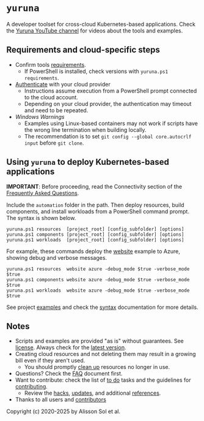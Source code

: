 # `yuruna`

A developer toolset for cross-cloud Kubernetes-based applications. Check the [Yuruna YouTube channel](https://www.youtube.com/channel/UCl36lZ2MwZ0f6_QAUOmGNDw) for videos about the tools and examples.

## Requirements and cloud-specific steps

- Confirm tools [requirements](docs/requirements.md).
  - If PowerShell is installed, check versions with `yuruna.ps1 requirements`.
- [Authenticate](docs/authenticate.md) with your cloud provider
  - Instructions assume execution from a PowerShell prompt connected to the cloud account.
  - Depending on your cloud provider, the authentication may timeout and need to be repeated.
- *Windows Warnings*
  - Examples using Linux-based containers may not work if scripts have the wrong line termination when building locally.
  - The recommendation is to set `git config --global core.autocrlf input` before `git clone`.

## Using `yuruna` to deploy Kubernetes-based applications

**IMPORTANT**: Before proceeding, read the Connectivity section of the [Frequently Asked Questions](docs/faq.md).

Include the `automation` folder in the path. Then deploy resources, build components, and install workloads from a PowerShell command prompt. The syntax is shown below.

```shell
yuruna.ps1 resources  [project_root] [config_subfolder] [options]
yuruna.ps1 components [project_root] [config_subfolder] [options]
yuruna.ps1 workloads  [project_root] [config_subfolder] [options]
```

For example, these commands deploy the [website](examples/website/README.md) example to Azure, showing debug and verbose messages.

```shell
yuruna.ps1 resources  website azure -debug_mode $true -verbose_mode $true
yuruna.ps1 components website azure -debug_mode $true -verbose_mode $true
yuruna.ps1 workloads  website azure -debug_mode $true -verbose_mode $true
```

See project [examples](examples/README.md) and check the [syntax](docs/syntax.md) documentation for more details.

## Notes

- Scripts and examples are provided "as is" without guarantees. See [license](LICENSE.md). Always check for the [latest version](https://bit.ly/asol-yrn).
- Creating cloud resources and not deleting them may result in a growing bill even if they aren't used.
  - You should promptly [clean up](docs/cleanup.md) resources no longer in use.
- Questions? Check the [FAQ](docs/faq.md) document first.
- Want to contribute: check the list of [to do](docs/todo.md) tasks and the guidelines for [contributing](docs/contributing.md).
  - Review the [hacks](docs/hacks.md), [updates](docs/updates.md), and additional [references](docs/references.md).
- Thanks to all users and [contributors](docs/contributors.md)

Copyright (c) 2020-2025 by Alisson Sol et al.
